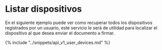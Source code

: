 # Listar dispositivos

En el siguiente ejemplo puede ver como recuperar todos los dispositivos registrados por un usuario, este servicio le será de utilidad para localizar el dispositivo al que desea enviar el documento a firmar.

{% include "../snippets/api_v1_user_devices.md" %}